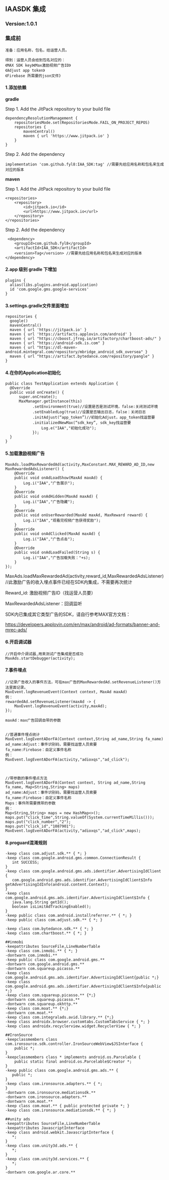 ## IAASDK 集成

### Version:1.0.1

### 集成前


    准备：应用名称，包名，给运营人员。
    
    得到：运营人员会给到包名对应的：
    《MAX SDK key》《Max激励视频广告ID》
    《Adjust app token》
    《Firebase 所需要的json文件》

#### 1.添加依赖
**gradle**

Step 1. Add the JitPack repository to your build file

    dependencyResolutionManagement {
		repositoriesMode.set(RepositoriesMode.FAIL_ON_PROJECT_REPOS)
		repositories {
			mavenCentral()
			maven { url 'https://www.jitpack.io' }
		}
	}

Step 2. Add the dependency
    
    implementation 'com.github.fyl8:IAA_SDK:tag' //需要先给应用名称和包名来生成对应的版本

**maven**

Step 1. Add the JitPack repository to your build file

    <repositories>
		<repository>
		    <id>jitpack.io</id>
		    <url>https://www.jitpack.io</url>
		</repository>
	</repositories>
 
 Step 2. Add the dependency

     <dependency>
	    <groupId>com.github.fyl8</groupId>
	    <artifactId>IAA_SDK</artifactId>
	    <version>Tag</version> //需要先给应用名称和包名来生成对应的版本
	</dependency>
 

#### 2.app 级别 gradle 下增加


    plugins {
      alias(libs.plugins.android.application)
      id 'com.google.gms.google-services'
    }


#### 3.settings.gradle文件里面增加


    repositories {
      google()
      mavenCentral()
      maven { url 'https://jitpack.io' }
      maven { url 'https://artifacts.applovin.com/android' }
      maven { url "https://cboost.jfrog.io/artifactory/chartboost-ads/" }
      maven { url "https://android-sdk.is.com" }
      maven { url "https://dl-maven-android.mintegral.com/repository/mbridge_android_sdk_oversea" }
      maven { url "https://artifact.bytedance.com/repository/pangle" }
    }


#### 4.在你的Application初始化


    public class TestApplication extends Application {
      @Override
      public void onCreate() {
          super.onCreate();
          MaxManager.getInstance(this)
                .setEnvironment(true)//设置是否是测试环境，false:关闭测试环境
                .setEnabledLog(true)//设置是否输出日志，false：关闭日志
                .initAdjust(“app_token”)//初始化Adjust，app_token找运营要
                .initializedNewMax(“sdk_key”, sdk_key找运营要
                    Log.e("IAA","初始化成功");
                });
      }
    }  


#### 5.加载激励视频广告


    MaxAds.loadMaxRewardedAd(activity,MaxConstant.MAX_REWARD_AD_ID,new MaxRewardedAdsListener() {
        @Override
        public void onAdLoadShow(MaxAd maxAd) {
            Log.i("IAA","广告展示");
        }
        @Override
        public void onAdHidden(MaxAd maxAd) {
            Log.i("IAA","广告隐藏");
        }
        @Override
        public void onUserRewarded(MaxAd maxAd, MaxReward reward) {
            Log.i("IAA","观看完视频广告获得奖励");
        }
        @Override
        public void onAdClicked(MaxAd maxAd) {
            Log.i("IAA","广告点击");
        }
        @Override
        public void onAdLoadFailed(String s) {
            Log.i("IAA","广告加载失败："+s);
        }
    });

 MaxAds.loadMaxRewardedAd(activity,reward_id,MaxRewardedAdsListener)//此激励广告的收入埋点事件已经在SDK内集成，不需要再次统计

 Reward_id: 激励视频广告ID（找运营人员要）

 MaxRewardedAdsListener：回调监听

 SDK内已集成其它类型广告的SDK，请自行参考MAX官方文档：

 https://developers.applovin.com/en/max/android/ad-formats/banner-and-mrec-ads/
 

#### 6.开启调试器

    //开启中介调试器,用来测试广告集成是否成功
    MaxAds.startDebugger(activity);

        
#### 7.事件埋点

    //记录广告收入的事件方法，可在max广告的MaxRewardedAd.setRevenueListener()方法里面记录。
    MaxEvent.logRevenueEvent(Context context, MaxAd maxAd)
    例：
    rewardedAd.setRevenueListener(maxAd -> {
        MaxEvent.logRevenueEvent(activity,maxAd);
    });
    
    maxAd：max广告回调自带的参数


    //普通事件埋点统计
    MaxEvent.logEventADorFA(Context context,String ad_name,String fa_name)
    ad_name:Adjust：事件识别码，需要找运营人员索要
    fa_name:Firebase：自定义事件名称
    例：
    MaxEvent.logEventADorFA(activity,"adioxqs","ad_click");



    //带参数的事件埋点方法
    MaxEvent.logEventADorFA(Context context, String ad_name,String fa_name, Map<String,String> maps)
    ad_name:Adjust：事件识别码，需要找运营人员索要
    fa_name:Firebase：自定义事件名称
    Maps：事件所需要携带的参数
    例：
    Map<String,String> maps = new HashMap<>();
    maps.put("click_time",String.valueOf(System.currentTimeMillis()));
    maps.put("click_number","2");
    maps.put("click_id","1087901");
    MaxEvent.logEventADorFA(activity,"adioxqs","ad_click",maps);


#### 8.proguard混淆规则


	-keep class com.adjust.sdk.** { *; }
	-keep class com.google.android.gms.common.ConnectionResult {
	   int SUCCESS;
	}
	-keep class com.google.android.gms.ads.identifier.AdvertisingIdClient {
	   com.google.android.gms.ads.identifier.AdvertisingIdClient$Info getAdvertisingIdInfo(android.content.Context);
	}
	-keep class com.google.android.gms.ads.identifier.AdvertisingIdClient$Info {
	   java.lang.String getId();
	   boolean isLimitAdTrackingEnabled();
	}
	-keep public class com.android.installreferrer.** { *; }
	-keep public class com.adjust.sdk.** { *; }
	
	-keep class com.bytedance.sdk.** { *; }
	-keep class com.chartboost.** { *; }
	
	##inmobi
	-keepattributes SourceFile,LineNumberTable
	-keep class com.inmobi.** { *; }
	-dontwarn com.inmobi.**
	-keep public class com.google.android.gms.**
	-dontwarn com.google.android.gms.**
	-dontwarn com.squareup.picasso.**
	-keep class com.google.android.gms.ads.identifier.AdvertisingIdClient{public *;}
	-keep class com.google.android.gms.ads.identifier.AdvertisingIdClient$Info{public *;}
	-keep class com.squareup.picasso.** {*;}
	-dontwarn com.squareup.picasso.**
	-dontwarn com.squareup.okhttp.**
	-keep class com.moat.** {*;}
	-dontwarn com.moat.**
	-keep class com.integralads.avid.library.** {*;}
	-keep class androidx.browser.customtabs.CustomTabsService { *; }
	-keep class androidx.recyclerview.widget.RecyclerView { *; }
	
	##IronSource
	-keepclassmembers class com.ironsource.sdk.controller.IronSourceWebView$JSInterface {
	    public *;
	}
	-keepclassmembers class * implements android.os.Parcelable {
	    public static final android.os.Parcelable$Creator *;
	}
	-keep public class com.google.android.gms.ads.** {
	   public *;
	}
	-keep class com.ironsource.adapters.** { *;
	}
	-dontwarn com.ironsource.mediationsdk.**
	-dontwarn com.ironsource.adapters.**
	-dontwarn com.moat.**
	-keep class com.moat.** { public protected private *; }
	-keep class com.ironsource.mediationsdk.** { *; }
	
	##unity ads
	-keepattributes SourceFile,LineNumberTable
	-keepattributes JavascriptInterface
	-keep class android.webkit.JavascriptInterface {
	   *;
	}
	-keep class com.unity3d.ads.** {
	   *;
	}
	-keep class com.unity3d.services.** {
	   *;
	}
	-dontwarn com.google.ar.core.**
	





